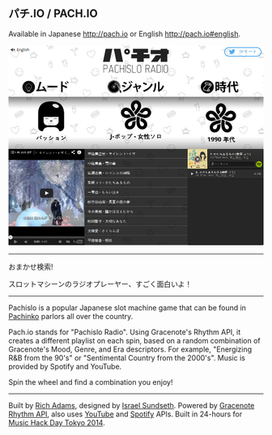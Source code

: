## パチ.IO / PACH.IO

Available in Japanese http://pach.io or English http://pach.io#english.

![Screenshot of pach.io](pach.io.png)

----

おまかせ検索!

スロットマシーンのラジオプレーヤー、すごく面白いよ！

----

Pachislo is a popular Japanese slot machine game that can be found in [Pachinko](http://en.wikipedia.org/wiki/Pachinko) parlors all over the country.

Pach.io stands for "Pachislo Radio". Using Gracenote's Rhythm API, it creates a different playlist on each spin, based on a random combination of Gracenote's Mood, Genre, and Era descriptors. For example, "Energizing R&B from the 90's" or "Sentimental Country from the 2000's". Music is provided by Spotify and YouTube.

Spin the wheel and find a combination you enjoy!

----

Built by [Rich Adams](https://twitter.com/r_adams), designed by [Israel Sundseth](https://twitter.com/kappuru). Powered by [Gracenote Rhythm API](https://developer.gracenote.com/rhythm-api), also uses [YouTube](https://developers.google.com/youtube/) and [Spotify](https://developer.spotify.com/technologies/web-api/) APIs. Built in 24-hours for [Music Hack Day Tokyo 2014](https://www.hackerleague.org/hackathons/music-hack-day-tokyo-2014).
